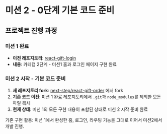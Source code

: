 # 미션 2 - 0단계 기본 코드 준비

## 프로젝트 진행 과정

### 미션 1 완료
- **이전 레포지토리**: [react-gift-login](https://github.com/jjw5655/react-gift-login)
- **내용**: 카테캠 2단계 - 미션1 홈과 로그인 페이지 구현 완료

### 미션 2 시작 - 기본 코드 준비
1. **새 레포지토리 fork**: [next-step/react-gift-order](https://github.com/next-step/react-gift-order) 에서 fork
2. **기존 코드 이전**: 미션 1 완료 레포지토리에서 `.git`과 `node_modules`를 제외한 모든 파일 복사
3. **현재 상태**: 미션 1의 모든 구현 내용이 포함된 상태로 미션 2 시작 준비 완료

기존 구현 활용: 미션 1에서 완성한 홈, 로그인, 라우팅 기능을 그대로 이어서 미션2에서 개발 진행.

